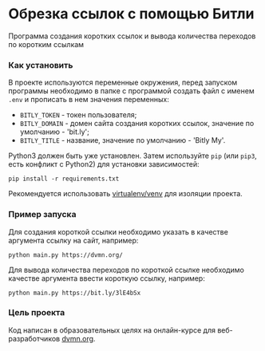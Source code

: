 # Обрезка ссылок с помощью Битли

Программа создания коротких ссылок и вывода количества переходов по коротким ссылкам

### Как установить

В проекте используются переменные окружения, перед запуском программы необходимо 
в папке с программой создать файл с именем ```.env``` и прописать в нем значения 
переменных:

- `BITLY_TOKEN` - токен пользователя;
- `BITLY_DOMAIN` - домен сайта создания коротких ссылок, значение по умолчанию - 'bit.ly';
- `BITLY_TITLE` - название, значение по умолчанию - 'Bitly My'.

Python3 должен быть уже установлен. 
Затем используйте `pip` (или `pip3`, есть конфликт с Python2) для установки зависимостей:
```
pip install -r requirements.txt
```

Рекомендуется использовать 
[virtualenv/venv](https://docs.python.org/3/library/venv.html) 
для изоляции проекта.
### Пример запуска 

Для создания короткой ссылки необходимо указать в качестве аргумента 
ссылку на сайт, например:
~~~
python main.py https://dvmn.org/
~~~

Для вывода количества переходов по короткой ссылке необходимо качестве аргумента 
ввести короткую ссылку, например:
~~~
python main.py https://bit.ly/3lE4bSx
~~~

### Цель проекта

Код написан в образовательных целях на онлайн-курсе для веб-разработчиков [dvmn.org](https://dvmn.org/).